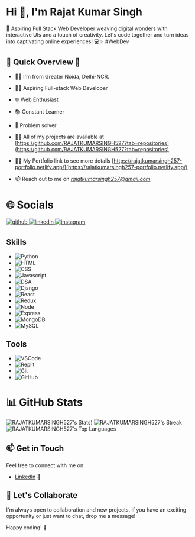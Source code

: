 <h1>Hi 👋, I'm Rajat Kumar Singh</h1>

🚀 Aspiring Full Stack Web Developer weaving digital wonders with interactive UIs and a touch of creativity. Let's code together and turn ideas into captivating online experiences! 💻✨ #WebDev
 
## 🚀 Quick Overview 🚀
- 👨‍💻 I'm from Greater Noida, Delhi-NCR.
- 👨‍💻 Aspiring Full-stack Web Developer
- 🌐 Web Enthusiast
- 📚 Constant Learner
- 🚀 Problem solver

- 👨‍💻 All of my projects are available at [https://github.com/RAJATKUMARSINGH527?tab=repositories](https://github.com/RAJATKUMARSINGH527?tab=repositories)
- 👨‍💻 My Portfolio link to see more details [https://rajatkumarsingh257-portfolio.netlify.app/](https://rajatkumarsingh257-portfolio.netlify.app/)

- 📫 Reach out to me on *rajatkumarsingh257@gmail.com*


<h1>🌐 Socials</h1>
<p align="left">
<a href="https://github.com/RAJATKUMARSINGH527" target="_blank">
<img src=https://img.shields.io/badge/github-%2324292e.svg?&style=for-the-badge&logo=github&logoColor=white alt=github style="margin-bottom: 5px;" />
</a>
<a href="https://www.linkedin.com/in/rajat-kumar-singh-574650208/" target="_blank">
<img src=https://img.shields.io/badge/linkedin-%231E77B5.svg?&style=for-the-badge&logo=linkedin&logoColor=white alt=linkedin style="margin-bottom: 5px;" />
</a>
<a href="https://www.instagram.com/rj_singh527/" target="_blank">
<img src=https://img.shields.io/badge/instagram-%23000000.svg?&style=for-the-badge&logo=instagram&logoColor=white alt=instagram style="margin-bottom: 5px;" />
</a>

## Skills
- ![Python](https://img.shields.io/badge/Python-3776AB?style=flat&logo=python&logoColor=white)
- ![HTML](https://img.shields.io/badge/HTML5-E34F26?style=flat&logo=html5&logoColor=white)
- ![CSS](https://img.shields.io/badge/CSS3-1572B6?style=flat&logo=css3&logoColor=white)
- ![Javascript](https://img.shields.io/badge/CSS3-1572B6?style=flat&logo=css3&logoColor=white)
- ![DSA](https://img.shields.io/badge/Data_Structures_%26_Algorithms-0082C9?style=flat)
- ![Django](https://img.shields.io/badge/CSS3-1572B6?style=flat&logo=css3&logoColor=white)
- ![React](https://img.shields.io/badge/CSS3-1572B6?style=flat&logo=css3&logoColor=white)
- ![Redux](https://img.shields.io/badge/CSS3-1572B6?style=flat&logo=css3&logoColor=white)
- ![Node](https://img.shields.io/badge/CSS3-1572B6?style=flat&logo=css3&logoColor=white)
- ![Express](https://img.shields.io/badge/CSS3-1572B6?style=flat&logo=css3&logoColor=white)
- ![MongoDB](https://img.shields.io/badge/CSS3-1572B6?style=flat&logo=css3&logoColor=white)
- ![MySQL](https://img.shields.io/badge/CSS3-1572B6?style=flat&logo=css3&logoColor=white)


## Tools
- ![VSCode](https://img.shields.io/badge/VSCode-007ACC?style=flat&logo=visual-studio-code&logoColor=white)
- ![Replit](https://img.shields.io/badge/Replit-667881?style=flat&logo=replit&logoColor=white)
- ![Git](https://img.shields.io/badge/Git-F05032?style=flat&logo=git&logoColor=white)
- ![GitHub](https://img.shields.io/badge/GitHub-181717?style=flat&logo=github&logoColor=white)


<h1 align="left">📊 GitHub Stats</h1>

![RAJATKUMARSINGH527's Stats](https://github-readme-stats.vercel.app/api?username=RAJATKUMARSINGH527&theme=vue-dark&show_icons=true&hide_border=true&count_private=true))
![RAJATKUMARSINGH527's Streak](https://github-readme-streak-stats.herokuapp.com/?user=RAJATKUMARSINGH527&theme=vue-dark&hide_border=true)
![RAJATKUMARSINGH527's Top Languages](https://github-readme-stats.vercel.app/api/top-langs/?username=RAJATKUMARSINGH527&theme=vue-dark&show_icons=true&hide_border=true&layout=compact)

## 📫 Get in Touch

Feel free to connect with me on:

- [LinkedIn](https://www.linkedin.com/in/rajat-kumar-singh-574650208/) 📎

## 🤝 Let's Collaborate

I'm always open to collaboration and new projects. If you have an exciting opportunity or just want to chat, drop me a message!

Happy coding! 🚀
